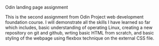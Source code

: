 Odin landing page assignment

This is the second assignment from Odin Project web development foundation course.
I will demonstrate all the skills I have learned so far which includes, basic understanding of operating Linux, creating a new repository on git and github, wrting basic HTML from scratch, and basic styling of the webpage using flexbox technique on the external CSS file.